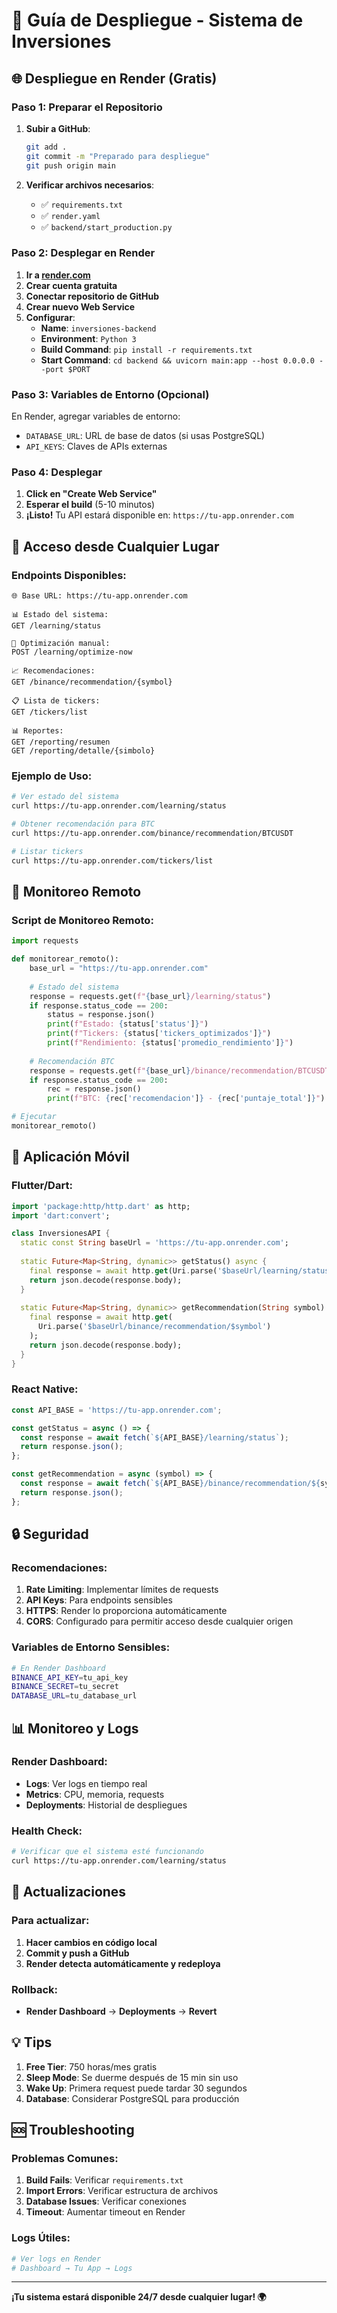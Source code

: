 # 🚀 Guía de Despliegue - Sistema de Inversiones

## 🌐 Despliegue en Render (Gratis)

### **Paso 1: Preparar el Repositorio**

1. **Subir a GitHub**:
   ```bash
   git add .
   git commit -m "Preparado para despliegue"
   git push origin main
   ```

2. **Verificar archivos necesarios**:
   - ✅ `requirements.txt`
   - ✅ `render.yaml`
   - ✅ `backend/start_production.py`

### **Paso 2: Desplegar en Render**

1. **Ir a [render.com](https://render.com)**
2. **Crear cuenta gratuita**
3. **Conectar repositorio de GitHub**
4. **Crear nuevo Web Service**
5. **Configurar**:
   - **Name**: `inversiones-backend`
   - **Environment**: `Python 3`
   - **Build Command**: `pip install -r requirements.txt`
   - **Start Command**: `cd backend && uvicorn main:app --host 0.0.0.0 --port $PORT`

### **Paso 3: Variables de Entorno (Opcional)**

En Render, agregar variables de entorno:
- `DATABASE_URL`: URL de base de datos (si usas PostgreSQL)
- `API_KEYS`: Claves de APIs externas

### **Paso 4: Desplegar**

1. **Click en "Create Web Service"**
2. **Esperar el build** (5-10 minutos)
3. **¡Listo!** Tu API estará disponible en: `https://tu-app.onrender.com`

## 📱 Acceso desde Cualquier Lugar

### **Endpoints Disponibles**:

```
🌐 Base URL: https://tu-app.onrender.com

📊 Estado del sistema:
GET /learning/status

🔧 Optimización manual:
POST /learning/optimize-now

📈 Recomendaciones:
GET /binance/recommendation/{symbol}

📋 Lista de tickers:
GET /tickers/list

📊 Reportes:
GET /reporting/resumen
GET /reporting/detalle/{simbolo}
```

### **Ejemplo de Uso**:

```bash
# Ver estado del sistema
curl https://tu-app.onrender.com/learning/status

# Obtener recomendación para BTC
curl https://tu-app.onrender.com/binance/recommendation/BTCUSDT

# Listar tickers
curl https://tu-app.onrender.com/tickers/list
```

## 🔧 Monitoreo Remoto

### **Script de Monitoreo Remoto**:

```python
import requests

def monitorear_remoto():
    base_url = "https://tu-app.onrender.com"
    
    # Estado del sistema
    response = requests.get(f"{base_url}/learning/status")
    if response.status_code == 200:
        status = response.json()
        print(f"Estado: {status['status']}")
        print(f"Tickers: {status['tickers_optimizados']}")
        print(f"Rendimiento: {status['promedio_rendimiento']}")
    
    # Recomendación BTC
    response = requests.get(f"{base_url}/binance/recommendation/BTCUSDT")
    if response.status_code == 200:
        rec = response.json()
        print(f"BTC: {rec['recomendacion']} - {rec['puntaje_total']}")

# Ejecutar
monitorear_remoto()
```

## 📱 Aplicación Móvil

### **Flutter/Dart**:
```dart
import 'package:http/http.dart' as http;
import 'dart:convert';

class InversionesAPI {
  static const String baseUrl = 'https://tu-app.onrender.com';
  
  static Future<Map<String, dynamic>> getStatus() async {
    final response = await http.get(Uri.parse('$baseUrl/learning/status'));
    return json.decode(response.body);
  }
  
  static Future<Map<String, dynamic>> getRecommendation(String symbol) async {
    final response = await http.get(
      Uri.parse('$baseUrl/binance/recommendation/$symbol')
    );
    return json.decode(response.body);
  }
}
```

### **React Native**:
```javascript
const API_BASE = 'https://tu-app.onrender.com';

const getStatus = async () => {
  const response = await fetch(`${API_BASE}/learning/status`);
  return response.json();
};

const getRecommendation = async (symbol) => {
  const response = await fetch(`${API_BASE}/binance/recommendation/${symbol}`);
  return response.json();
};
```

## 🔒 Seguridad

### **Recomendaciones**:

1. **Rate Limiting**: Implementar límites de requests
2. **API Keys**: Para endpoints sensibles
3. **HTTPS**: Render lo proporciona automáticamente
4. **CORS**: Configurado para permitir acceso desde cualquier origen

### **Variables de Entorno Sensibles**:
```bash
# En Render Dashboard
BINANCE_API_KEY=tu_api_key
BINANCE_SECRET=tu_secret
DATABASE_URL=tu_database_url
```

## 📊 Monitoreo y Logs

### **Render Dashboard**:
- **Logs**: Ver logs en tiempo real
- **Metrics**: CPU, memoria, requests
- **Deployments**: Historial de despliegues

### **Health Check**:
```bash
# Verificar que el sistema esté funcionando
curl https://tu-app.onrender.com/learning/status
```

## 🚀 Actualizaciones

### **Para actualizar**:
1. **Hacer cambios en código local**
2. **Commit y push a GitHub**
3. **Render detecta automáticamente y redeploya**

### **Rollback**:
- **Render Dashboard** → **Deployments** → **Revert**

## 💡 Tips

1. **Free Tier**: 750 horas/mes gratis
2. **Sleep Mode**: Se duerme después de 15 min sin uso
3. **Wake Up**: Primera request puede tardar 30 segundos
4. **Database**: Considerar PostgreSQL para producción

## 🆘 Troubleshooting

### **Problemas Comunes**:

1. **Build Fails**: Verificar `requirements.txt`
2. **Import Errors**: Verificar estructura de archivos
3. **Database Issues**: Verificar conexiones
4. **Timeout**: Aumentar timeout en Render

### **Logs Útiles**:
```bash
# Ver logs en Render
# Dashboard → Tu App → Logs
```

---

**¡Tu sistema estará disponible 24/7 desde cualquier lugar! 🌍** 